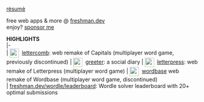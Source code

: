 [rèsumè](https://freshman.dev/resume)  

free web apps & more @ [freshman.dev](https://freshman.dev)  
enjoy? [sponsor me](https://freshman.dev/sponsor)  

**HIGHLIGHTS**  
|-  
| [<img align="center" src="https://freshman.dev/raw/capitals/icon.png" width="24">](https://freshman.dev/intro-lettercomb)&nbsp; [lettercomb](https://freshman.dev/intro-lettercomb): web remake of Capitals (multiplayer word game, previously discontinued)
| [<img align="center" src="https://freshman.dev/raw/greeter/icon.png" width="24">](https://freshman.dev/intro-greeter)&nbsp; [greeter](https://freshman.dev/intro-greeter): a social diary
| [<img align="center" src="https://freshman.dev/raw/letterpress/icon.png" width="24">](https://freshman.dev/intro-letterpress)&nbsp; [letterpress](https://freshman.dev/intro-letterpress): web remake of Letterpress (multiplayer word game)
| [<img align="center" src="https://freshman.dev/raw/wordbase/icon.png" width="24">](https://freshman.dev/intro-wordbase)&nbsp; [wordbase](https://freshman.dev/intro-wordbase) web remake of Wordbase (multiplayer word game, discontinued)  
| [freshman.dev/wordle/leaderboard](https://freshman.dev/wordle/leaderboard):  Wordle solver leaderboard with 20+ optimal submissions  

